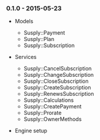 ### 0.1.0 - 2015-05-23

* Models
  * Susply::Payment
  * Susply::Plan
  * Susply::Subscription

* Services
  * Susply::CancelSubscription
  * Susply::ChangeSubscription
  * Susply::CloseSubscription
  * Susply::CreateSubscription
  * Susply::RenewsSubscription
  * Susply::Calculations
  * Susply::CreatePayment
  * Susply::Prorate
  * Susply::OwnerMethods

* Engine setup
